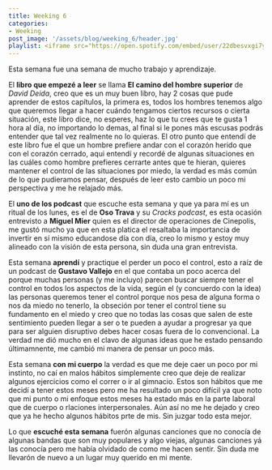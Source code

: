 ```yaml
---
title: Weeking 6
categories:
- Weeking
post_image: '/assets/blog/weeking_6/header.jpg'
playlist: <iframe src="https://open.spotify.com/embed/user/22dbesvxgi7yutcssxnumbkwa/playlist/1dcnsVrs7M62CWpUc4MLR7" width="100%" height="380" frameborder="0" allowtransparency="true" allow="encrypted-media"></iframe>
---
```

Esta semana fue una semana de mucho trabajo y aprendizaje.

El **libro que empezé a leer** se llama **El camino del hombre superior** de *David Deida*, creo que es un muy buen libro, hay 2 cosas que pude aprender de estos capítulos, la primera es, todos los hombres tenemos algo que queremos llegar a hacer cuándo tengamos ciertos recursos o cierta situación, este libro dice, no esperes, haz lo que tu crees que te gusta 1 hora al día, no importando lo demas, al final si le pones más escusas podrás entender que tal vez realmente no lo quieras. El otro punto que entendí de este libro fue el que un hombre prefiere andar con el corazón herido que con el corazón cerrado, aqui entendí y recordé de algunas situaciones en las cuáles como hombre prefieres cerrarte antes que te hieran, quieres mantener el control de las situaciones por miedo, la verdad es más común de lo que pudieramos pensar, después de leer esto cambio un poco mi perspectiva y me he relajado más.

El **uno de los podcast** que escuche esta semana y que ya para mí es un ritual de los lunes, es el de **Oso Trava** y su *Cracks podcast*, es esta ocasión entrevisto a **Miguel Mier** quien es el director de operaciones de Cinepolis, me gustó mucho ya que en esta platica el resaltaba la importancia de invertir en sí mismo educandose día con día, creo lo mismo y estoy muy alineado con la visión de esta persona, sin duda una gran entrevista.

Esta semana **aprendí** y practique el perder un poco el control, esto a raíz de un podcast de **Gustavo Vallejo** en el que contaba un poco acerca del porque muchas personas (y me incluyo) parecen buscar siempre tener el control en todos los aspectos de la vida, según el (y concuerdo con la idea) las personas queremos tener el control porque nos pesa de alguna forma o nos da miedo no tenerlo, la obseción por tener el control tiene su fundamento en el miedo y creo que no todas las cosas que salen de este sentimiento pueden llegar a ser o te pueden a ayudar a progresar ya que para ser alguien disruptivo debes hacer cosas fuera de lo convencional. La verdad me dió mucho en el clavo de algunas ideas que he estado pensando últimamnente, me cambió mi manera de pensar un poco más.

Esta semana **con mi cuerpo** la verdad es que me deje caer un poco por mi instinto, no caí en malos hábitos simplemente creo que deje de realizar algunos ejercicios como el correr o ir al gimnacio. Estos son hábitos que me decidí a tener estos meses pero me ha resultado un poco difícil ya que noto que mi punto o mi enfoque estos meses ha estado más en la parte laboral que de cuerpo o rlaciones interpersonales. Aún así no me he dejado y creo que ya he hecho algunos hábitos prte de mis. Sin juzgar todo esta mejor.

Lo que **escuché esta semana** fuerón algunas canciones que no conocía de algunas bandas que son muy populares y algo viejas, algunas canciones yá las conocía pero me había olvidado de como me hacen sentir. Sin duda me llevarón de nuevo a un lugar muy querido en mi mente.
